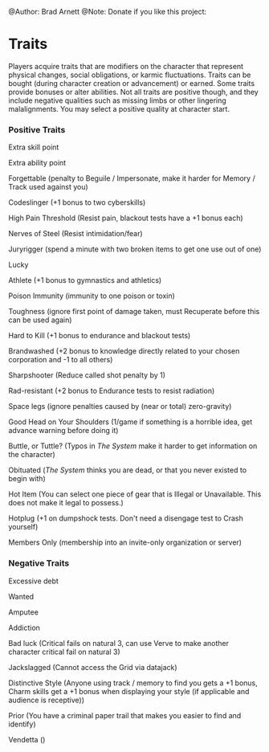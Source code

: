 @Author: Brad Arnett
@Note: Donate if you like this project:

# Traits

Players acquire traits that are modifiers on the character that represent physical changes, social obligations, or karmic fluctuations.  Traits can be bought (during character creation or advancement) or earned.  Some traits provide bonuses or alter abilities.  Not all traits are positive though, and they include negative qualities such as missing limbs or other lingering malalignments.  You may select a positive quality at character start.

### Positive Traits

Extra skill point

Extra ability point

Forgettable (penalty to Beguile / Impersonate, make it harder for Memory / Track used against you)

Codeslinger (+1 bonus to two cyberskills)

High Pain Threshold (Resist pain, blackout tests have a +1 bonus each)

Nerves of Steel (Resist intimidation/fear)

Juryrigger (spend a minute with two broken items to get one use out of one)

Lucky

Athlete (+1 bonus to gymnastics and athletics)

Poison Immunity (immunity to one poison or toxin)

Toughness (ignore first point of damage taken, must Recuperate before this can be used again)

Hard to Kill (+1 bonus to endurance and blackout tests)

Brandwashed (+2 bonus to knowledge directly related to your chosen corporation and -1 to all others)

Sharpshooter (Reduce called shot penalty by 1)

Rad-resistant (+2 bonus to Endurance tests to resist radiation)

Space legs (ignore penalties caused by (near or total) zero-gravity)

Good Head on Your Shoulders (1/game if something is a horrible idea, get advance warning before doing it)

Buttle, or Tuttle? (Typos in *The System* make it harder to get information on the character)

Obituated (*The System* thinks you are dead, or that you never existed to begin with)

Hot Item (You can select one piece of gear that is Illegal or Unavailable.  This does not make it legal to possess.)

Hotplug (+1 on dumpshock tests.  Don't need a disengage test to Crash yourself)

Members Only (membership into an invite-only organization or server)

### Negative Traits

Excessive debt

Wanted

Amputee

Addiction

Bad luck (Critical fails on natural 3, can use Verve to make another character critical fail on natural 3)

Jackslagged (Cannot access the Grid via datajack)

Distinctive Style (Anyone using track / memory to find you gets a +1 bonus, Charm skills get a +1 bonus when displaying your style (if applicable and audience is receptive))

Prior (You have a criminal paper trail that makes you easier to find and identify)

Vendetta ()